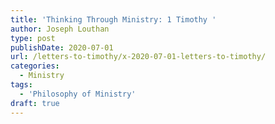 ```yaml
---
title: 'Thinking Through Ministry: 1 Timothy '
author: Joseph Louthan
type: post
publishDate: 2020-07-01
url: /letters-to-timothy/x-2020-07-01-letters-to-timothy/
categories:
  - Ministry
tags:
  - 'Philosophy of Ministry'
draft: true
---
```

